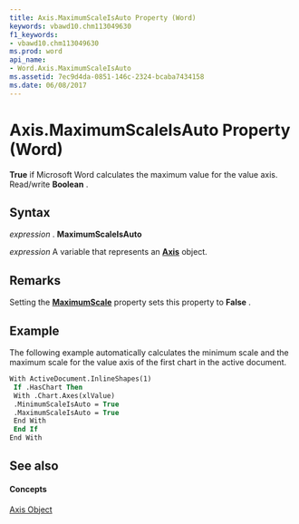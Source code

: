 ```yaml
---
title: Axis.MaximumScaleIsAuto Property (Word)
keywords: vbawd10.chm113049630
f1_keywords:
- vbawd10.chm113049630
ms.prod: word
api_name:
- Word.Axis.MaximumScaleIsAuto
ms.assetid: 7ec9d4da-0851-146c-2324-bcaba7434158
ms.date: 06/08/2017
---
```



# Axis.MaximumScaleIsAuto Property (Word)

 **True** if Microsoft Word calculates the maximum value for the value axis. Read/write **Boolean** .


## Syntax

 _expression_ . **MaximumScaleIsAuto**

 _expression_ A variable that represents an **[Axis](Word.Axis.md)** object.


## Remarks

Setting the  **[MaximumScale](Word.Axis.MaximumScale.md)** property sets this property to **False** .


## Example

The following example automatically calculates the minimum scale and the maximum scale for the value axis of the first chart in the active document.


```vb
With ActiveDocument.InlineShapes(1) 
 If .HasChart Then 
 With .Chart.Axes(xlValue) 
 .MinimumScaleIsAuto = True 
 .MaximumScaleIsAuto = True 
 End With 
 End If 
End With 

```


## See also


#### Concepts


[Axis Object](Word.Axis.md)

